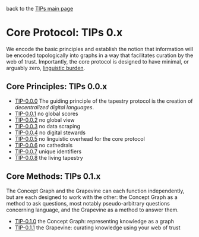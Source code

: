 back to the [TIPs main page](..)

Core Protocol: TIPs 0.x
=====

We encode the basic principles and establish the notion that information will be encoded topologically into graphs in a way that facilitates curation by the web of trust. Importantly, the core protocol is designed to have minimal, or arguably zero, [linguistic burden](https://github.com/wds4/tapestry-protocol/blob/main/glossary/linguisticOverhead.md).

## Core Principles: TIPs 0.0.x
- [TIP-0.0.0](purpose.md) The guiding principle of the tapestry protocol is the creation of *decentralized digital languages*.
- [TIP-0.0.1](principleOfRelativity.md) no global scores
- [TIP-0.0.2](noGlobalView.md) no global view
- [TIP-0.0.3](explicitAttestations.md) no data scraping
- [TIP-0.0.4](noStewards.md) no digital stewards
- [TIP-0.0.5](noPseudoArbitraryChoices.md) no linguistic overhead for the core protocol
- [TIP-0.0.6](minimizePseudoArbitraryChoices.md) no cathedrals
- [TIP-0.0.7](uniqueIdentifiers.md) unique identifiers
- [TIP-0.0.8](livingTapestry.md) the living tapestry

## Core Methods: TIPs 0.1.x
The Concept Graph and the Grapevine can each function independently, but are each designed to work with the other: the Concept Graph as a method to ask questions, most notably pseudo-arbitrary questions concerning language, and the Grapevine as a method to answer them.

- [TIP-0.1.0](conceptGraph.md) the Concept Graph: representing knowledge as a graph
- [TIP-0.1.1](grapevine.md) the Grapevine: curating knowledge using your web of trust

